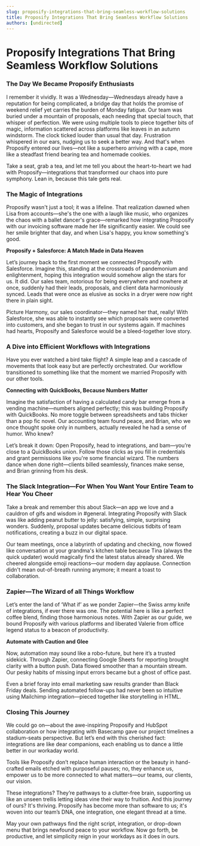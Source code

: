 ```yaml
---
slug: proposify-integrations-that-bring-seamless-workflow-solutions
title: Proposify Integrations That Bring Seamless Workflow Solutions
authors: [undirected]
---
```



# Proposify Integrations That Bring Seamless Workflow Solutions

### The Day We Became Proposify Enthusiasts

I remember it vividly. It was a Wednesday—Wednesdays already have a reputation for being complicated, a bridge day that holds the promise of weekend relief yet carries the burden of Monday fatigue. Our team was buried under a mountain of proposals, each needing that special touch, that whisper of perfection. We were using multiple tools to piece together bits of magic, information scattered across platforms like leaves in an autumn windstorm. The clock ticked louder than usual that day. Frustration whispered in our ears, nudging us to seek a better way. And that's when Proposify entered our lives—not like a superhero arriving with a cape, more like a steadfast friend bearing tea and homemade cookies.

Take a seat, grab a tea, and let me tell you about the heart-to-heart we had with Proposify—integrations that transformed our chaos into pure symphony. Lean in, because this tale gets real.

### The Magic of Integrations

Proposify wasn't just a tool; it was a lifeline. That realization dawned when Lisa from accounts—she's the one with a laugh like music, who organizes the chaos with a ballet dancer's grace—remarked how integrating Proposify with our invoicing software made her life significantly easier. We could see her smile brighter that day, and when Lisa's happy, you know something's good.

**Proposify + Salesforce: A Match Made in Data Heaven**

Let’s journey back to the first moment we connected Proposify with Salesforce. Imagine this, standing at the crossroads of pandemonium and enlightenment, hoping this integration would somehow align the stars for us. It did. Our sales team, notorious for being everywhere and nowhere at once, suddenly had their leads, proposals, and client data harmoniously synced. Leads that were once as elusive as socks in a dryer were now right there in plain sight. 

Picture Harmony, our sales coordinator—they named her that, really! With Salesforce, she was able to instantly see which proposals were converted into customers, and she began to trust in our systems again. If machines had hearts, Proposify and Salesforce would be a bleed-together love story. 

### A Dive into Efficient Workflows with Integrations

Have you ever watched a bird take flight? A simple leap and a cascade of movements that look easy but are perfectly orchestrated. Our workflow transitioned to something like that the moment we married Proposify with our other tools.

**Connecting with QuickBooks, Because Numbers Matter**

Imagine the satisfaction of having a calculated candy bar emerge from a vending machine—numbers aligned perfectly; this was building Proposify with QuickBooks. No more toggle between spreadsheets and tabs thicker than a pop fic novel. Our accounting team found peace, and Brian, who we once thought spoke only in numbers, actually revealed he had a sense of humor. Who knew?

Let’s break it down: Open Proposify, head to integrations, and bam—you’re close to a QuickBooks union. Follow those clicks as you fill in credentials and grant permissions like you're some financial wizard. The numbers dance when done right—clients billed seamlessly, finances make sense, and Brian grinning from his desk.

### The Slack Integration—For When You Want Your Entire Team to Hear You Cheer

Take a break and remember this about Slack—an app we love and a cauldron of gifs and wisdom in #general. Integrating Proposify with Slack was like adding peanut butter to jelly: satisfying, simple, surprising wonders. Suddenly, proposal updates became delicious tidbits of team notifications, creating a buzz in our digital space.

Our team meetings, once a labyrinth of updating and checking, now flowed like conversation at your grandma's kitchen table because Tina (always the quick updater) would magically find the latest status already shared. We cheered alongside emoji reactions—our modern day applause. Connection didn't mean out-of-breath running anymore; it meant a toast to collaboration.

### Zapier—The Wizard of all Things Workflow

Let’s enter the land of ‘What if’ as we ponder Zapier—the Swiss army knife of integrations, if ever there was one. The potential here is like a perfect coffee blend, finding those harmonious notes. With Zapier as our guide, we bound Proposify with various platforms and liberated Valerie from office legend status to a beacon of productivity.

**Automate with Caution and Glee**

Now, automation may sound like a robo-future, but here it’s a trusted sidekick. Through Zapier, connecting Google Sheets for reporting brought clarity with a button push. Data flowed smoother than a mountain stream. Our pesky habits of missing input errors became but a ghost of office past.

Even a brief foray into email marketing saw results grander than Black Friday deals. Sending automated follow-ups had never been so intuitive using Mailchimp integration—pieced together like storytelling in HTML. 

### Closing This Journey

We could go on—about the awe-inspiring Proposify and HubSpot collaboration or how integrating with Basecamp gave our project timelines a stadium-seats perspective. But let’s end with this cherished fact: integrations are like dear companions, each enabling us to dance a little better in our workaday world.

Tools like Proposify don’t replace human interaction or the beauty in hand-crafted emails etched with purposeful pauses; no, they enhance us, empower us to be more connected to what matters—our teams, our clients, our vision.

These integrations? They’re pathways to a clutter-free brain, supporting us like an unseen trellis letting ideas vine their way to fruition. And this journey of ours? It's thriving. Proposify has become more than software to us; it's woven into our team’s DNA, one integration, one elegant thread at a time. 

May your own pathways find the right script, integration, or drop-down menu that brings newfound peace to your workflow. Now go forth, be productive, and let simplicity reign in your workdays as it does in ours.